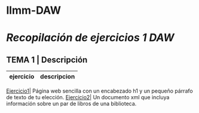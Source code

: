 # llmm-DAW
# ***Recopilación de ejercicios 1 DAW***
## TEMA 1 | Descripción
ejercicio | descripcion 
----------|------------

[Ejercicio1](/tema1/pagina.html)|  Página web sencilla con un encabezado h1 y un pequeño párrafo de texto de tu elección.
[Ejercicio2](/tema1/biblioteca.xml)|  Un documento xml que incluya información sobre un par de libros de una biblioteca.


